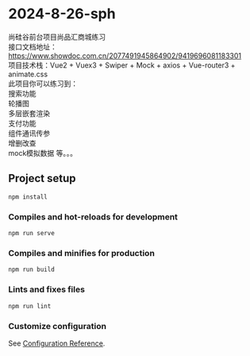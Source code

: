 # 2024-8-26-sph
尚硅谷前台项目尚品汇商城练习<br>
接口文档地址：https://www.showdoc.com.cn/2077491945864902/9419696081183301<br>
项目技术栈：Vue2 + Vuex3 + Swiper + Mock + axios + Vue-router3 + animate.css<br>
此项目你可以练习到：<br>
搜索功能<br>
轮播图<br>
多层嵌套渲染<br>
支付功能<br>
组件通讯传参<br>
增删改查<br>
mock模拟数据 等。。。
## Project setup
```
npm install
```

### Compiles and hot-reloads for development
```
npm run serve
```

### Compiles and minifies for production
```
npm run build
```

### Lints and fixes files
```
npm run lint
```

### Customize configuration
See [Configuration Reference](https://cli.vuejs.org/config/).
